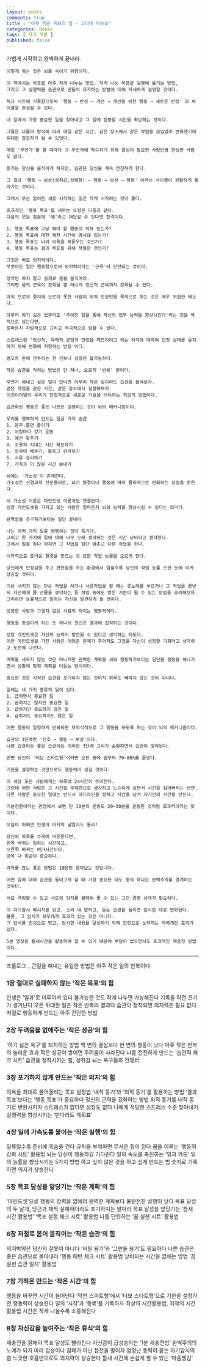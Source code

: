 ```yaml
---
layout: posts
comments: true
title : "아주 작은 목표의 힘 - 고다마 미쓰오"
categories: Books
tags: [ 자기 개발 ]
published: false
---
```


가볍게 시작하고 완벽하게 끝내라.

```
이렇게 하는 것은 뇌를 속이기 위함이다.
```

```
이 책에서는 목표를 아주 작게 나누는 방법, 작게 나눈 목표를 실행에 옮기는 방법,
그리고 그 실행력을 습관으로 만들어 유지하는 방법에 대해 자세하게 설명할 것이다.
```

```
체크 시트에 기록함으로써 '행동 → 반성 → 개선 → 개선을 위한 행동 → 새로운 반성' 의 싸이클을 완성할 수 있다. 
```

```
내 일에서 가장 중요한 일을 찾아내고 그 일에 집중할 시간을 확보하는 것이다.
```

```
그들은 나름의 방식에 따라 매일 같은 시간, 같은 장소에서 같은 작업을 끊임없이 반복했기에 위대한 창조자가 될 수 있었다.
```

```
매일 '무언가'를 할 때마다 그 무언가에 착수하기 위해 결심이 필요한 사람만큼 한심한 사람도 없다.
```

```
동기는 당신을 움직이게 하지만, 습관은 당신을 계속 전진하게 한다.
```

```
그 결과 '행동 → 보상(성취감,상쾌함) → 행동 → 보상 → 행동' 이라는 사이클이 원활하게 돌아가는 것이다.
```

```
그래서 무슨 일이든 새로 시작하는 일은 작게 시작하는 것이 좋다.
```

```
효과적인 '행동 목표'를 세우는 요령은 다음과 같다.
다음의 모든 질문에 '예'라고 대답할 수 있다면 합격이다.

1. 행동 목표에 그날 해야 할 행동이 적혀 있는가?
2. 행동 목표에 대한 제한 시간이 명시돼 있는가?
3. 행동 목표는 나의 의욕을 북돋우는 것인가?
4. 행동 목표는 결과 목표를 위해 적절한 것인가?
```

```
그것은 바로 의지력이다.
무엇이든 일단 행동함으로써 의지력이라는 '근육'이 단련되는 것이다.
```

```
생각만 하지 말고 실제로 몸을 움직여라.
그러면 몸의 근육이 강화될 뿐 아니라 정신의 근육까지 강화될 수 있다.
```

```
아직 프로의 경지에 오르지 못한 사람이 외적 보상만을 목적으로 하는 것은 매우 위험한 태도다.
```

```
아무리 하기 싫은 업무라도 '주어진 일을 통해 자신의 업무 능력을 향상시킨다'라는 것을 목적으로 삼는다면,
얼마든지 자발적으로 그리고 적극적으로 임할 수 있다.
```

```
스트레스란 '정신적, 육체적 균형과 안정을 깨뜨리려고 하는 자극에 대하여 안정 상태를 유지하기 위해 변화에 저항하는 반응'이다.
```

```
컴포트 존에 안주하는 한 진보나 성장은 불가능하다.
```

```
작은 습관을 익히는 방법은 단 하나, 오로지 '반복' 뿐이다.
```

```
무언가 해내고 싶은 일이 있다면 아무리 작은 일이라도 습관을 들여보자.
같은 작업을 같은 시간, 같은 장소에서 실행해보자.
이것이야말라 우리가 안정적으로 새로운 기술을 터득하는 최강의 방법이다.
```

```
습관화된 행동은 좋든 나쁘든 실행하는 것이 뇌의 매커니즘이다.
```

```
우리를 행복하게 만드는 일곱 가지 습관
1. 음주.흡연 줄이기
2. 아침마다 걷기 운동
3. 예산 맞추기
4. 조용히 지내는 시간 확보하기
5. 외국어 배우기, 블로그 관리하기
6. 서류 정리하기
7. 가족과 더 많은 시간 보내기
```

```
뇌에는 '가소성'이 존재한다.
가소성은 신경과학 전문용어로, 뇌가 환경이나 행동에 따라 물리적으로 변화하는 성질을 뜻한다.
```

```
뇌 가소성 이론은 마인드셋 이론과도 연결된다.
성장 마인드셋을 가지고 있는 사람은 얼마든지 뇌의 능력을 향상시킬 수 있다는 의미다.
```

```
완벽함을 추구하기보다는 일단 끝내라
```

```
나는 여러 가지 일을 병행하는 것이 특기다.
그리고 한 가지에 일에 대해 너무 오래 생각하는 것은 시간 낭비라고 생각한다.
그래서 일을 하다 막히면 그 작업을 일단 멈추고 다른 작업을 한다.
```

```
시각적으로 즐거운 환경을 만드는 것 또한 작업 능률을 오르게 한다.
```

```
당신에게 안정감을 주고 편안함을 주는 환경에서 일할수록 당신의 작업 능률 또한 눈에 띄게 상승할 것이다.
```

```
기분 내키지 않는 단순 작업을 하거나 서류작업을 할 때는 콧노래를 부르거나 그 작업을 끝낸 뒤 자신에게 줄 선물을 생각하는 등 작업 중에도 밝은 기분이 될 수 있는 방법을 궁리해보자.
그리하면 능률적으로 일하는 자신을 발견하게 될 것이다.
```

```
성공한 사람과 그렇지 않은 사람의 차이는 행동력이다.
```

```
행동을 망설이게 하는 또 하나의 원인은 결과에 집착하는 것이다.
```

```
성장 마인드셋은 자신의 능력이 발전될 수 있다고 생각하는 태도다.
이런 마인드셋을 가진 사람은 어려운 문제가 주어져도 그것을 자신이 성장할 기회라고 생각하고 도전에 나선다.
```

```
계획을 세우지 않는 것은 아니지만 완벽한 계획을 세워 행동하기보다는 일단을 행동을 해나가면서 상황에 맞춰 계획을 다듬는 방식이다.
```

```
중요한 것은 시작한 습관을 포기하지 않는 것이지 하루도 빼먹지 않는 것이 아니다.
```

```
일에는 네 가지 종류의 일이 있다.
1. 급하면서 중요한 일
2. 급하지는 않지만 중요한 일
3. 급하지만 중요하지 않은 일
4. 급하지도 중요하지도 않은 일
```

```
어떤 행동이 일정하게 반복되면 무의식적으로 그 행동을 하도록 하는 것이 뇌의 메커니즘이다.
```

```
습관의 3단계란 '신호 → 행동 → 보상'이다.
나쁜 습관이든 좋은 습관이든 이러한 3단계 고리가 순환하면서 습관이 정착된다.
```

```
반면 당신이 '터보 스타트형'이라면 오전 중에 업무의 70~80%를 끝낸다.
```

```
기한을 설정하는 것만으로도 행동력이 생길 것이다.
```

```
이 세상 모든 사람에게는 하루에 24시간이 주어진다.
그런데 어떤 사람은 그 시간을 무제한으로 생각하고 느슨하게 살면서 시간을 잃어버리는 반면,
다른 사람은 중요한 일에는 반드시 데드라인을 정하고 시간을 남겨 자기만의 시간을 만든다.
```

```
기분전환이라는 관점에서 보면 단 10분의 운동도 20~30분을 운동한 것처럼 효과적이라는 뜻이다.
```

```
오늘이 어쩌면 인생의 마지막 날일지도 몰라!
```

```
당신의 하루를 수레에 비유한다면,
왼쪽 바퀴는 일하는 시간이고,
오른쪽 바퀴는 여가시간이다.
양쪽 다 똑같이 중요하다.
```

```
과자를 끊는 좋은 방법은 10분만 참아보는 것입니다.
```

```
어떤 일에 대해 습관을 들이고자 할 때 가장 중요한 태도 중의 하나는 완벽주의를 경계하는 것이다.
```

```
서로 격려할 수 있고 서로의 의지를 불태워 줄 수 있는 그런 경쟁 상대가 필요하다.
```

```
이 자기암시 메시지를 읽고, 소리 내 말하고, 듣는 습관을 들이면 암시한 대로 변화한다.
물론, 그 암시가 모두에게 효과가 있는 것은 아니다.
그 암시를 진심으로 믿고, 암시한 내용을 달성하기 위해 진정으로 노력하는 자에게만 효과가 있다.
```

```
5분 명상은 틈새시간을 활용하여 할 수 있기 때문에 부담이 없으면서도 효과적인 재충전 방법이다.
```

---

프롤로그 _ 큰일을 해내는 유일한 방법은 아주 작은 일의 반복이다

### 1장 절대로 실패하지 않는 ‘작은 목표’의 힘

인생은 ‘일과’로 이루어져 있다
불가능한 것도 작게 나누면 가능해진다
기록을 하면 끈기가 생겨난다
모든 위대한 일은 작은 반복의 결과다
습관이 정착되면 의지력은 필요 없다
저절로 행동하게 만드는 아주 간단한 방법

### 2장 두려움을 없애주는 ‘작은 성공’의 힘

‘하기 싫은 욕구’를 퇴치하는 방법
백 번의 결심보다 한 번의 행동이 낫다
아주 작은 반복의 놀라운 효과
작은 성공이 쌓이면 두려움이 사라진다
나를 전진하게 만드는 ‘습관력 체크 시트’
습관을 정착시키는 힘, 성취감
뇌는 욕구들의 전쟁터

### 3장 포기하지 않게 만드는 ‘작은 의지’의 힘

의욕을 최대로 끌어올리는 목표 설정법
‘내적 동기’와 ‘외적 동기’를 활용하는 방법
‘결과 목표’보다는 ‘행동 목표’가 중요하다
정신의 근력을 강화하는 방법
외적 동기를 내적 동기로 변환시키자
스트레스가 없다면 성장도 없다
나에게 적당한 스트레스 수준 찾아내기
실행력을 향상시키는 ‘만다라트 계획표’

### 4장 일에 가속도를 붙이는 ‘작은 실행’의 힘

일류일수록 준비에 목숨을 건다
규칙을 부여하면 무서운 힘이 된다
꿈을 이루는 ‘행동력 강화 시트’ 활용법
뇌는 당신이 행동하길 기다린다
일의 속도를 촉진하는 ‘일과 카드’
일의 능률을 향상시키는 5가지 방법
하고 싶지 않은 것을 하고 싶게 만드는 법
숫자로 기록하면 의지가 상승한다

### 5장 목표 달성을 앞당기는 ‘작은 계획’의 힘

‘마인드셋’으로 행동의 장벽을 없애라
완벽한 계획보다 불완전한 실행이 낫다
목표 달성의 두 날개, 당근과 채찍
실패하더라도 포기하지는 말아라
목표 달성을 앞당기는 ‘틈새 시간 활용법’
‘목표 설정 체크 시트’ 활용법
나를 단련하는 ‘꿈 실현 시트’ 활용법

### 6장 저절로 몸이 움직이는 ‘작은 습관’의 힘

의지박약은 당신의 잘못이 아니다
‘버릴 용기’와 ‘그만둘 용기’도 필요하다
나쁜 습관은 좋은 습관으로 몰아내라
‘행동 패턴 체크 시트’ 활용법
낭비되는 시간을 없애는 방법
‘꿈 실현 습관 일지’ 활용법

### 7장 기적은 만드는 ‘작은 시간’의 힘

행동을 바꾸면 시간이 늘어난다
‘막판 스퍼트형’에서 ‘터보 스타트형’으로
기한을 설정하면 행동력이 상승한다
일의 ‘시작’과 ‘종료’를 기록하자
최상의 시간활용법, 최악의 시간활용법
시간은 작게 나눌수록 소중해진다

### 8장 자신감을 높여주는 ‘작은 휴식’의 힘

재충전을 잘해야 목표 달성도 빨라진다
자신감이 급상승하는 ‘1분 재충전법’
완벽주의의 노예가 되지 마라
압승이나 참패가 아닌 접전을 벌이자
엄청난 동력이 붙는 자기암시의 힘
느긋한 호흡만으로도 의지력이 상승한다
틈새 시간에 손쉽게 할 수 있는 ‘마음챙김’